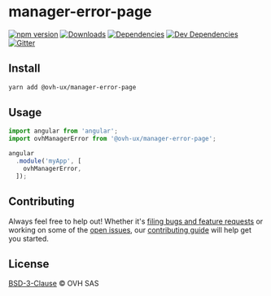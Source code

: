 # manager-error-page

[![npm version](https://badgen.net/npm/v/@ovh-ux/manager-error-page)](https://www.npmjs.com/package/@ovh-ux/manager-error-page) [![Downloads](https://badgen.net/npm/dt/@ovh-ux/manager-error-page)](https://npmjs.com/package/@ovh-ux/manager-error-page) [![Dependencies](https://badgen.net/david/dep/ovh-ux/manager/packages/manager/modules/error-page)](https://npmjs.com/package/@ovh-ux/manager-error-page?activeTab=dependencies) [![Dev Dependencies](https://badgen.net/david/dev/ovh-ux/manager/packages/manager/modules/error-page)](https://npmjs.com/package/@ovh-ux/manager-error-page?activeTab=dependencies) [![Gitter](https://badgen.net/badge/gitter/ovh-ux/blue?icon=gitter)](https://gitter.im/ovh/ux)

## Install

```sh
yarn add @ovh-ux/manager-error-page
```

## Usage

```js
import angular from 'angular';
import ovhManagerError from '@ovh-ux/manager-error-page';

angular
  .module('myApp', [
    ovhManagerError,
  ]);
```

## Contributing

Always feel free to help out! Whether it's [filing bugs and feature requests](https://github.com/ovh/manager/issues/new) or working on some of the [open issues](https://github.com/ovh/manager/issues), our [contributing guide](https://github.com/ovh/manager/blob/master/CONTRIBUTING.md) will help get you started.

## License

[BSD-3-Clause](https://github.com/ovh/manager/blob/master/LICENSE) © OVH SAS
